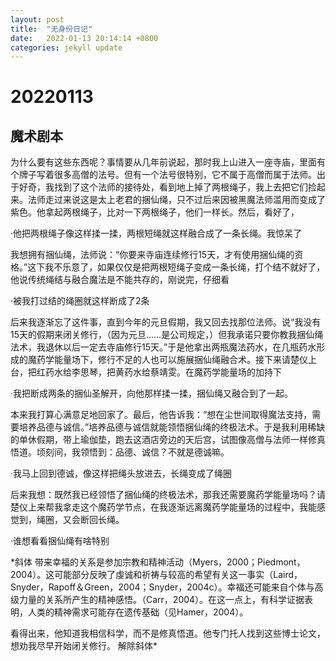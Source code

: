 ```yaml
---
layout: post
title:  "无身份日记"
date:   2022-01-13 20:14:14 +0800
categories: jekyll update
---
```


# 20220113

## 魔术剧本
为什么要有这些东西呢？事情要从几年前说起，那时我上山进入一座寺庙，里面有个牌子写着很多高僧的法号。但有一个法号很特别，它不属于高僧而属于法师。出于好奇，我找到了这个法师的接待处，看到地上掉了两根绳子，我上去把它们捡起来。法师走过来说这是太上老君的捆仙绳，只不过后来因被黑魔法师滥用而变成了紫色。他拿起两根绳子，比对一下两根绳子，他们一样长。然后，看好了，

·他把两根绳子像这样揉一揉，两根短绳就这样融合成了一条长绳。我惊呆了

我想拥有捆仙绳，法师说：“你要来寺庙连续修行15天，才有使用捆仙绳的资格。”这下我不乐意了，如果仅仅是把两根短绳子变成一条长绳，打个结不就好了，他说传统绳结与融合魔法是不能共存的，刚说完，仔细看

·被我打过结的绳圈就这样断成了2条

后来我逐渐忘了这件事，直到今年的元旦假期，我又回去找那位法师。说“我没有15天的假期来闭关修行，（因为元旦……是公司规定，）但我承诺只要你教我捆仙绳法术，我退休以后一定去寺庙修行15天。”于是他拿出两瓶魔法药水，在几瓶药水形成的魔药学能量场下，修行不足的人也可以施展捆仙绳融合术。接下来请楚仪上台，把红药水给李思琴，把黄药水给蔡靖雯。在魔药学能量场的加持下

·我把断成两条的捆仙圣解开，向他那样揉一揉，捆仙绳又融合到了一起。

本来我打算心满意足地回家了。最后，他告诉我：“想在尘世间取得魔法支持，需要培养品德与诚信。”培养品德与诚信就能领悟捆仙绳的终极法术。于是我利用稀缺的单休假期，带上瑜伽垫，跑去这酒店旁边的天后宫，试图像高僧与法师一样修真悟道。顷刻间，我领悟到：品德、诚信？不就是德诚嘛。

·我马上回到德诚，像这样把绳头放进去，长绳变成了绳圈

后来我想：既然我已经领悟了捆仙绳的终极法术，那我还需要魔药学能量场吗？请楚仪上来帮我拿走这个魔药学节点，在我逐渐远离魔药学能量场的过程中，我能感觉到，绳圈，又会断回长绳。

·谁想看看捆仙绳有啥特别

*斜体
带来幸福的关系是参加宗教和精神活动（Myers，2000；Piedmont，2004）。这可能部分反映了虔诚和祈祷与较高的希望有关这一事实（Laird，Snyder，Rapoff＆Green，2004；Snyder，2004c）。幸福还可能来自个体与高级力量的关系所产生的精神感悟。（Carr，2004）。在这一点上，有科学证据表明，人类的精神需求可能存在遗传基础（见Hamer，2004）。

看得出来，他知道我相信科学，而不是修真悟道。他专门托人找到这些博士论文，想劝我尽早开始闭关修行。
解除斜体*

